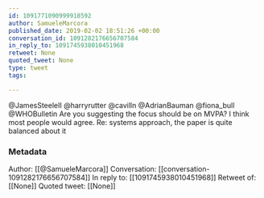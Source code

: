 ```yaml
---
id: 1091771090999918592
author: SamueleMarcora
published_date: 2019-02-02 18:51:26 +00:00
conversation_id: 1091282176656707584
in_reply_to: 1091745938010451968
retweet: None
quoted_tweet: None
type: tweet
tags:

---
```


@JamesSteeleII @harryrutter @cavilln @AdrianBauman @fiona_bull @WHOBulletin Are you suggesting the focus should be on MVPA? I think most people would agree. Re: systems approach, the paper is quite balanced about it

### Metadata

Author: [[@SamueleMarcora]]
Conversation: [[conversation-1091282176656707584]]
In reply to: [[1091745938010451968]]
Retweet of: [[None]]
Quoted tweet: [[None]]
